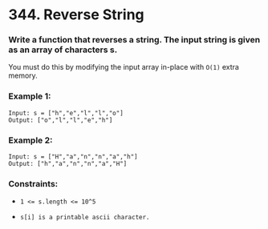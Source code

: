 # 344. Reverse String

### Write a function that reverses a string. The input string is given as an array of characters s.

You must do this by modifying the input array in-place with `O(1)` extra memory.

### Example 1:

```
Input: s = ["h","e","l","l","o"]
Output: ["o","l","l","e","h"]
```

### Example 2:

```
Input: s = ["H","a","n","n","a","h"]
Output: ["h","a","n","n","a","H"]
```

### Constraints:

- `1 <= s.length <= 10^5`

- `s[i] is a printable ascii character.`
